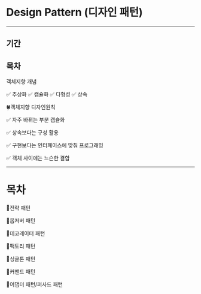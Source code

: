 # Design Pattern (디자인 패턴)
---------------
기간
---------------
목차 
---------------

객체지향 개념

✅ 추상화 ✅ 캡슐화 ✅ 다형성 ✅ 상속



🍀객체지향 디자인원칙

✅ 자주 바뀌는 부분 캡슐화

✅ 상속보다는 구성 활용

✅ 구현보다는 인터페이스에 맞춰 프로그래밍

✅ 객체 사이에는 느슨한 결합



---------------
# 목차 

📒전략 패턴

📒옵저버 패턴

📒데코레이터 패턴

📒팩토리 패턴

📒싱글톤 패턴

📒커맨드 패턴

📒어댑터 패턴/퍼사드 패턴

